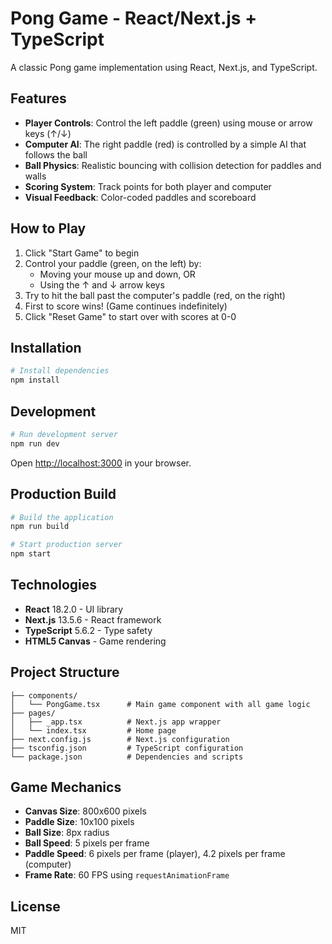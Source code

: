 # Pong Game - React/Next.js + TypeScript

A classic Pong game implementation using React, Next.js, and TypeScript.

## Features

- **Player Controls**: Control the left paddle (green) using mouse or arrow keys (↑/↓)
- **Computer AI**: The right paddle (red) is controlled by a simple AI that follows the ball
- **Ball Physics**: Realistic bouncing with collision detection for paddles and walls
- **Scoring System**: Track points for both player and computer
- **Visual Feedback**: Color-coded paddles and scoreboard

## How to Play

1. Click "Start Game" to begin
2. Control your paddle (green, on the left) by:
   - Moving your mouse up and down, OR
   - Using the ↑ and ↓ arrow keys
3. Try to hit the ball past the computer's paddle (red, on the right)
4. First to score wins! (Game continues indefinitely)
5. Click "Reset Game" to start over with scores at 0-0

## Installation

```bash
# Install dependencies
npm install
```

## Development

```bash
# Run development server
npm run dev
```

Open [http://localhost:3000](http://localhost:3000) in your browser.

## Production Build

```bash
# Build the application
npm run build

# Start production server
npm start
```

## Technologies

- **React** 18.2.0 - UI library
- **Next.js** 13.5.6 - React framework
- **TypeScript** 5.6.2 - Type safety
- **HTML5 Canvas** - Game rendering

## Project Structure

```
├── components/
│   └── PongGame.tsx      # Main game component with all game logic
├── pages/
│   ├── _app.tsx          # Next.js app wrapper
│   └── index.tsx         # Home page
├── next.config.js        # Next.js configuration
├── tsconfig.json         # TypeScript configuration
└── package.json          # Dependencies and scripts
```

## Game Mechanics

- **Canvas Size**: 800x600 pixels
- **Paddle Size**: 10x100 pixels
- **Ball Size**: 8px radius
- **Ball Speed**: 5 pixels per frame
- **Paddle Speed**: 6 pixels per frame (player), 4.2 pixels per frame (computer)
- **Frame Rate**: 60 FPS using `requestAnimationFrame`

## License

MIT
